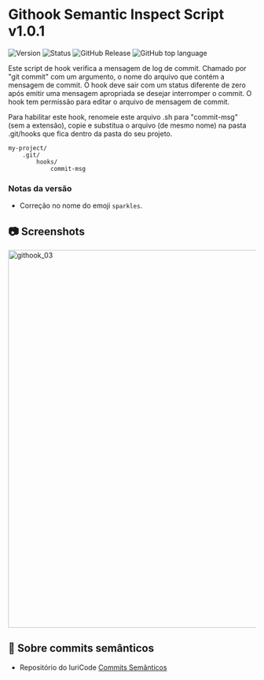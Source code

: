 # Githook Semantic Inspect Script v1.0.1

![Version](https://img.shields.io/badge/version-1.0.1-green) ![Status](https://img.shields.io/badge/status-completed-green) ![GitHub Release](https://img.shields.io/github/v/release/rafaelsouzars/githook-semantic-inspect-script) ![GitHub top language](https://img.shields.io/github/languages/top/rafaelsouzars/githook-semantic-inspect-script?color=green)

Este script de hook verifica a mensagem de log de commit. Chamado por "git commit" com um argumento, o nome do arquivo que contém a mensagem de commit. O hook deve sair com um status diferente de zero após emitir uma mensagem apropriada se desejar interromper o commit. O hook tem permissão para editar o arquivo de mensagem de commit.

Para habilitar este hook, renomeie este arquivo .sh para "commit-msg" (sem a extensão), copie e substitua o arquivo (de mesmo nome) na pasta .git/hooks que fica dentro da pasta do seu projeto.

```
my-project/
	.git/
		hooks/
			commit-msg
```
### Notas da versão
- Correção no nome do emoji ```sparkles```.

## 📷 Screenshots
<img width="1366" height="768" alt="githook_03" src="https://github.com/user-attachments/assets/d7008cd1-3aed-45df-8704-22c319ab3a7d" />

## 📖 Sobre commits semânticos
- Repositório do IuriCode [Commits Semânticos](https://github.com/iuricode/padroes-de-commits)
